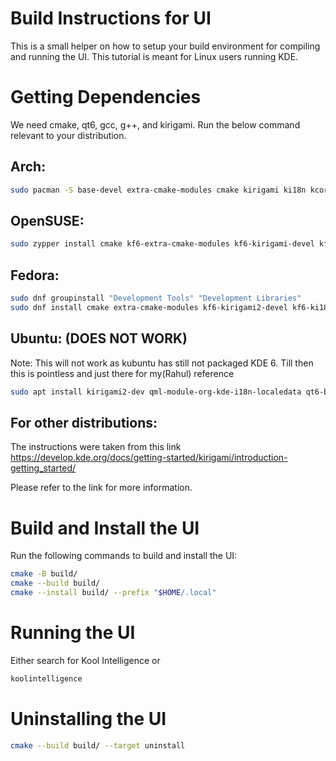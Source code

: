 # Build Instructions for UI

This is a small helper on how to setup your build environment for compiling and running the UI.
This tutorial is meant for Linux users running KDE.

# Getting Dependencies

We need cmake, qt6, gcc, g++, and kirigami.
Run the below command relevant to your distribution.

## Arch:
```bash
sudo pacman -S base-devel extra-cmake-modules cmake kirigami ki18n kcoreaddons breeze kiconthemes qt6-base qt6-declarative qqc2-desktop-style
```

## OpenSUSE:
```bash
sudo zypper install cmake kf6-extra-cmake-modules kf6-kirigami-devel kf6-ki18n-devel kf6-kcoreaddons-devel kf6-kiconthemes-devel qt6-base-devel qt6-declarative-devel qt6-quickcontrols2-devel kf6-qqc2-desktop-style
```

## Fedora:
```bash
sudo dnf groupinstall "Development Tools" "Development Libraries"
sudo dnf install cmake extra-cmake-modules kf6-kirigami2-devel kf6-ki18n-devel kf6-kcoreaddons-devel kf6-kiconthemes-devel qt6-qtbase-devel qt6-qtdeclarative-devel qt6-qtquickcontrols2-devel kf6-qqc2-desktop-style
```

## Ubuntu: (DOES NOT WORK)

Note: This will not work as kubuntu has still not packaged KDE 6. Till then this is pointless and just there for my(Rahul) reference
```bash
sudo apt install kirigami2-dev qml-module-org-kde-i18n-localedata qt6-base-dev libkf5iconthemes-dev qtdeclarative5-dev libkf5i18n-dev qtquickcontrols2-5-dev qml-module-org-kde-qqc2desktopstyle libkf5coreaddons-dev
```
## For other distributions:

The instructions were taken from this link
https://develop.kde.org/docs/getting-started/kirigami/introduction-getting_started/

Please refer to the link for more information.

# Build and Install the UI

Run the following commands to build and install the UI:
```bash
cmake -B build/
cmake --build build/
cmake --install build/ --prefix "$HOME/.local"
```

# Running the UI

Either search for Kool Intelligence or
```bash
koolintelligence
```

# Uninstalling the UI

```bash
cmake --build build/ --target uninstall
```
